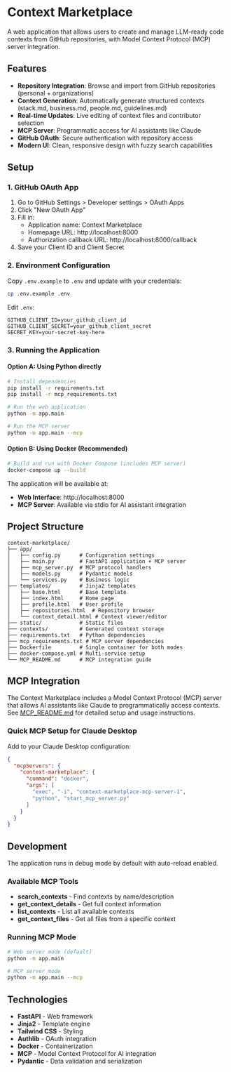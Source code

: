 # Context Marketplace

A web application that allows users to create and manage LLM-ready code contexts from GitHub repositories, with Model Context Protocol (MCP) server integration.

## Features

- **Repository Integration**: Browse and import from GitHub repositories (personal + organizations)
- **Context Generation**: Automatically generate structured contexts (stack.md, business.md, people.md, guidelines.md)
- **Real-time Updates**: Live editing of context files and contributor selection
- **MCP Server**: Programmatic access for AI assistants like Claude
- **GitHub OAuth**: Secure authentication with repository access
- **Modern UI**: Clean, responsive design with fuzzy search capabilities

## Setup

### 1. GitHub OAuth App

1. Go to GitHub Settings > Developer settings > OAuth Apps
2. Click "New OAuth App"
3. Fill in:
   - Application name: Context Marketplace
   - Homepage URL: http://localhost:8000
   - Authorization callback URL: http://localhost:8000/callback
4. Save your Client ID and Client Secret

### 2. Environment Configuration

Copy `.env.example` to `.env` and update with your credentials:

```bash
cp .env.example .env
```

Edit `.env`:
```
GITHUB_CLIENT_ID=your_github_client_id
GITHUB_CLIENT_SECRET=your_github_client_secret
SECRET_KEY=your-secret-key-here
```

### 3. Running the Application

#### Option A: Using Python directly

```bash
# Install dependencies
pip install -r requirements.txt
pip install -r mcp_requirements.txt

# Run the web application
python -m app.main

# Run the MCP server
python -m app.main --mcp
```

#### Option B: Using Docker (Recommended)

```bash
# Build and run with Docker Compose (includes MCP server)
docker-compose up --build
```

The application will be available at:
- **Web Interface**: http://localhost:8000
- **MCP Server**: Available via stdio for AI assistant integration

## Project Structure

```
context-marketplace/
├── app/
│   ├── config.py      # Configuration settings
│   ├── main.py        # FastAPI application + MCP server
│   ├── mcp_server.py  # MCP protocol handlers
│   ├── models.py      # Pydantic models
│   └── services.py    # Business logic
├── templates/         # Jinja2 templates
│   ├── base.html      # Base template
│   ├── index.html     # Home page
│   ├── profile.html   # User profile
│   ├── repositories.html  # Repository browser
│   └── context_detail.html # Context viewer/editor
├── static/            # Static files
├── contexts/          # Generated context storage
├── requirements.txt   # Python dependencies
├── mcp_requirements.txt # MCP server dependencies
├── Dockerfile         # Single container for both modes
├── docker-compose.yml # Multi-service setup
└── MCP_README.md      # MCP integration guide
```

## MCP Integration

The Context Marketplace includes a Model Context Protocol (MCP) server that allows AI assistants like Claude to programmatically access contexts. See [MCP_README.md](MCP_README.md) for detailed setup and usage instructions.

### Quick MCP Setup for Claude Desktop

Add to your Claude Desktop configuration:

```json
{
  "mcpServers": {
    "context-marketplace": {
      "command": "docker",
      "args": [
        "exec", "-i", "context-marketplace-mcp-server-1", 
        "python", "start_mcp_server.py"
      ]
    }
  }
}
```

## Development

The application runs in debug mode by default with auto-reload enabled.

### Available MCP Tools
- **search_contexts** - Find contexts by name/description
- **get_context_details** - Get full context information
- **list_contexts** - List all available contexts
- **get_context_files** - Get all files from a specific context

### Running MCP Mode
```bash
# Web server mode (default)
python -m app.main

# MCP server mode
python -m app.main --mcp
```

## Technologies

- **FastAPI** - Web framework
- **Jinja2** - Template engine  
- **Tailwind CSS** - Styling
- **Authlib** - OAuth integration
- **Docker** - Containerization
- **MCP** - Model Context Protocol for AI integration
- **Pydantic** - Data validation and serialization